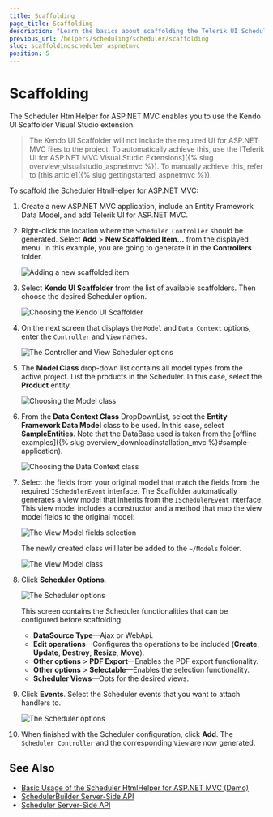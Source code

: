 ```yaml
---
title: Scaffolding
page_title: Scaffolding
description: "Learn the basics about scaffolding the Telerik UI Scheduler HtmlHelper for ASP.NET MVC by using the Scaffolder extension for Visual Studio"
previous_url: /helpers/scheduling/scheduler/scaffolding
slug: scaffoldingscheduler_aspnetmvc
position: 5
---
```


# Scaffolding

The Scheduler HtmlHelper for ASP.NET MVC enables you to use the Kendo UI Scaffolder Visual Studio extension.

> The Kendo UI Scaffolder will not include the required UI for ASP.NET MVC files to the project. To automatically achieve this, use the [Telerik UI for ASP.NET MVC Visual Studio Extensions]({% slug overview_visualstudio_aspnetmvc %}). To manually achieve this, refer to [this article]({% slug gettingstarted_aspnetmvc %}).

To scaffold the Scheduler HtmlHelper for ASP.NET MVC:

1. Create a new ASP.NET MVC application, include an Entity Framework Data Model, and add Telerik UI for ASP.NET MVC.
1. Right-click the location where the `Scheduler Controller` should be generated. Select **Add** > **New Scaffolded Item...** from the displayed menu. In this example, you are going to generate it in the **Controllers** folder.

    ![Adding a new scaffolded item](images/scaffolding/scheduler_new_scaffolded_item.png)

1. Select **Kendo UI Scaffolder** from the list of available scaffolders. Then choose the desired Scheduler option.

    ![Choosing the Kendo UI Scaffolder](../../../images/scaffolding/kendo_ui_scaffolder.png)

1. On the next screen that displays the `Model` and `Data Context` options, enter the `Controller` and `View` names.

    ![The Controller and View Scheduler options](images/scaffolding/ui_for_aspnetmvc_scheduler_1.png)

1. The **Model Class** drop-down list contains all model types from the active project. List the products in the Scheduler. In this case, select the **Product** entity.

    ![Choosing the Model class](images/scaffolding/ui_for_aspnetmvc_scheduler_3.png)

1. From the **Data Context Class** DropDownList, select the **Entity Framework Data Model** class to be used. In this case, select **SampleEntities**. Note that the DataBase used is taken from the [offline examples]({% slug overview_downloadinstallation_mvc %}#sample-application).

    ![Choosing the Data Context class](images/scaffolding/ui_for_aspnetmvc_scheduler_2.png)

1. Select the fields from your original model that match the fields from the required `ISchedulerEvent` interface. The Scaffolder automatically generates a view model that inherits from the `ISchedulerEvent` interface. This view model includes a constructor and a method that map the view model fields to the original model:

    ![The View Model fields selection](images/scaffolding/ui_for_aspnetmvc_scheduler_4.png)

    The newly created class will later be added to the `~/Models` folder.

    ![The View Model class](images/scaffolding/ui_for_aspnetmvc_scheduler_7.png)

1. Click **Scheduler Options**.

    ![The Scheduler options](images/scaffolding/ui_for_aspnetmvc_scheduler_5.png)

    This screen contains the Scheduler functionalities that can be configured before scaffolding:

    * **DataSource Type**&mdash;Ajax or WebApi.
    * **Edit operations**&mdash;Configures the operations to be included (**Create**, **Update**, **Destroy**, **Resize**, **Move**).
    * **Other options** > **PDF Export**&mdash;Enables the PDF export functionality.
    * **Other options** > **Selectable**&mdash;Enables the selection functionality.
    * **Scheduler Views**&mdash;Opts for the desired views.

1. Click **Events**. Select the Scheduler events that you want to attach handlers to.

    ![The Scheduler options](images/scaffolding/ui_for_aspnetmvc_scheduler_6.png)

1. When finished with the Scheduler configuration, click **Add**. The `Scheduler Controller` and the corresponding `View` are now generated.

## See Also

* [Basic Usage of the Scheduler HtmlHelper for ASP.NET MVC (Demo)](https://demos.telerik.com/aspnet-mvc/scheduler)
* [SchedulerBuilder Server-Side API](http://docs.telerik.com/aspnet-mvc/api/Kendo.Mvc.UI.Fluent/SchedulerBuilder)
* [Scheduler Server-Side API](/api/scheduler)
